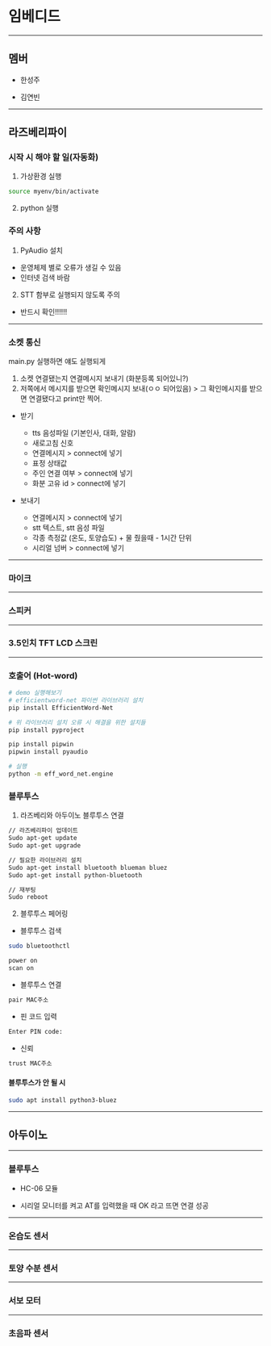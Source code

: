 # 임베디드

------

## 멤버

- 한성주

- 김연빈


----


## 라즈베리파이

### 시작 시 해야 할 일(자동화)

1. 가상환경 실행

```bash
source myenv/bin/activate
```

2. python 실행


### 주의 사항

1. PyAudio 설치

- 운영체제 별로 오류가 생길 수 있음
- 인터넷 검색 바람

2. STT 함부로 실행되지 않도록 주의

- 반드시 확인!!!!!!

------

### 소켓 통신
main.py 실행하면 얘도 실행되게
1. 소켓 연결됐는지 연결메시지 보내기 (화분등록 되어있니?)
2. 저쪽에서 메시지를 받으면 확인메시지 보내(ㅇㅇ 되어있음) > 그 확인메시지를 받으면 연결됐다고 print만 찍어.

- 받기
    - tts 음성파일 (기본인사, 대화, 알람)
    - 새로고침 신호
    - 연결메시지 > connect에 넣기
    - 표정 상태값
    - 주인 연결 여부 > connect에 넣기
    - 화분 고유 id > connect에 넣기

- 보내기
    - 연결메시지 > connect에 넣기
    - stt 텍스트, stt 음성 파일
    - 각종 측정값 (온도, 토양습도) + 물 줬을때 - 1시간 단위
    - 시리얼 넘버 > connect에 넣기

----

### 마이크

-------

### 스피커

--------

### 3.5인치 TFT LCD 스크린 

---------

### 호출어 (Hot-word)
```bash
# demo 실행해보기
# efficientword-net 파이썬 라이브러리 설치
pip install EfficientWord-Net

# 위 라이브러리 설치 오류 시 해결을 위한 설치들
pip install pyproject

pip install pipwin
pipwin install pyaudio

# 실행
python -m eff_word_net.engine
```

### 블루투스

1. 라즈베리와 아두이노 블루투스 연결

```bash
// 라즈베리파이 업데이트
Sudo apt-get update
Sudo apt-get upgrade

// 필요한 라이브러리 설치
Sudo apt-get install bluetooth blueman bluez
Sudo apt-get install python-bluetooth

// 재부팅
Sudo reboot
```

2. 블루투스 페어링

- 블루투스 검색
```bash
sudo bluetoothctl

power on
scan on
```

- 블루투스 연결
```bash
pair MAC주소
```

- 핀 코드 입력
```bash
Enter PIN code:
```

- 신뢰
```bash
trust MAC주소
```

#### 블루투스가 안 될 시

```bash
sudo apt install python3-bluez
```

---------

## 아두이노

--------

### 블루투스

- HC-06 모듈

- 시리얼 모니터를 켜고 AT를 입력했을 때 OK 라고 뜨면 연결 성공

------

### 온습도 센서

-----

### 토양 수분 센서

------

### 서보 모터

-------

### 초음파 센서

